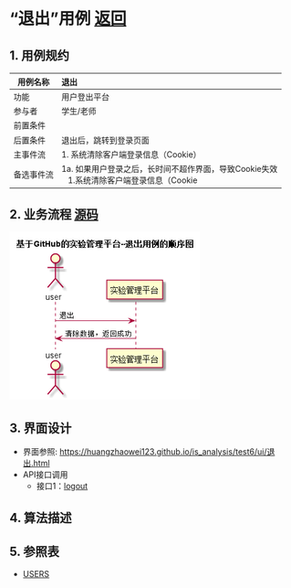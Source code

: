 # “退出”用例 [返回](../README.md)

## 1. 用例规约

|用例名称|退出|
|-------|:-------------|
|功能|用户登出平台|
|参与者|学生/老师|
|前置条件| |
|后置条件|退出后，跳转到登录页面|
|主事件流| 1. 系统清除客户端登录信息（Cookie）|
|备选事件流|1a. 如果用户登录之后，长时间不超作界面，导致Cookie失效 <br/>&nbsp;&nbsp; 1.系统清除客户端登录信息（Cookie|

## 2. 业务流程 [源码](../src/退出.puml)
![sequence1](../退出顺序图.png) 

## 3. 界面设计
- 界面参照: https://huangzhaowei123.github.io/is_analysis/test6/ui/退出.html
- API接口调用
    - 接口1：[logout](../jiekou/logout.md)

## 4. 算法描述
    
## 5. 参照表

- [USERS](../数据库设计.md/#USERS)


